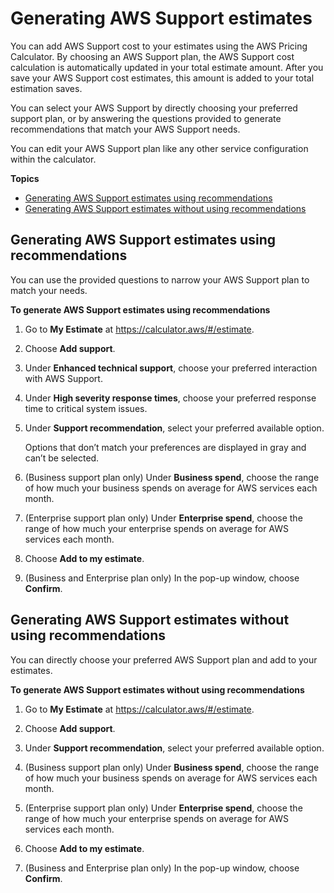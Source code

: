 # Generating AWS Support estimates<a name="support-estimates"></a>

You can add AWS Support cost to your estimates using the AWS Pricing Calculator\. By choosing an AWS Support plan, the AWS Support cost calculation is automatically updated in your total estimate amount\. After you save your AWS Support cost estimates, this amount is added to your total estimation saves\.

You can select your AWS Support by directly choosing your preferred support plan, or by answering the questions provided to generate recommendations that match your AWS Support needs\.

You can edit your AWS Support plan like any other service configuration within the calculator\.

**Topics**
+ [Generating AWS Support estimates using recommendations](#support-rec-estimate)
+ [Generating AWS Support estimates without using recommendations](#support-direct-estimate)

## Generating AWS Support estimates using recommendations<a name="support-rec-estimate"></a>

You can use the provided questions to narrow your AWS Support plan to match your needs\.

**To generate AWS Support estimates using recommendations**

1. Go to **My Estimate** at [https://calculator\.aws/\#/estimate](https://calculator.aws/#/estimate)\.

1. Choose **Add support**\.

1. Under **Enhanced technical support**, choose your preferred interaction with AWS Support\.

1. Under **High severity response times**, choose your preferred response time to critical system issues\.

1. Under **Support recommendation**, select your preferred available option\.

    Options that don’t match your preferences are displayed in gray and can’t be selected\. 

1. \(Business support plan only\) Under **Business spend**, choose the range of how much your business spends on average for AWS services each month\.

1. \(Enterprise support plan only\) Under **Enterprise spend**, choose the range of how much your enterprise spends on average for AWS services each month\.

1. Choose **Add to my estimate**\.

1. \(Business and Enterprise plan only\) In the pop\-up window, choose **Confirm**\.

## Generating AWS Support estimates without using recommendations<a name="support-direct-estimate"></a>

You can directly choose your preferred AWS Support plan and add to your estimates\.

**To generate AWS Support estimates without using recommendations**

1. Go to **My Estimate** at [https://calculator\.aws/\#/estimate](https://calculator.aws/#/estimate)\.

1. Choose **Add support**\.

1. Under **Support recommendation**, select your preferred available option\.

1. \(Business support plan only\) Under **Business spend**, choose the range of how much your business spends on average for AWS services each month\.

1. \(Enterprise support plan only\) Under **Enterprise spend**, choose the range of how much your enterprise spends on average for AWS services each month\.

1. Choose **Add to my estimate**\.

1. \(Business and Enterprise plan only\) In the pop\-up window, choose **Confirm**\.